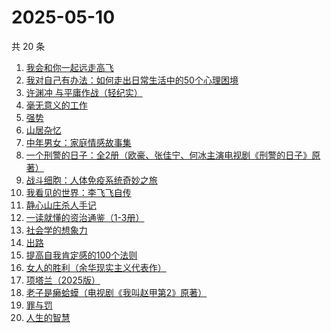 # 2025-05-10

共 20 条

<!-- BEGIN WEREAD -->
<!-- 最后更新时间 2025-05-10 00:20:15 +0800 -->
1. [我会和你一起远走高飞](https://weread.qq.com/web/bookDetail/bc532ac0813ab9e2cg016015)
1. [我对自己有办法：如何走出日常生活中的50个心理困境](https://weread.qq.com/web/bookDetail/de032e10813ab9eb1g017f1f)
1. [许渊冲 与平庸作战（轻纪实）](https://weread.qq.com/web/bookDetail/24d32360813ab9e82g016626)
1. [毫无意义的工作](https://weread.qq.com/web/bookDetail/f7b32c90813ab77b6g013094)
1. [强势](https://weread.qq.com/web/bookDetail/49f32500715443a149f102f)
1. [山居杂忆](https://weread.qq.com/web/bookDetail/90432270813ab8a7eg018ba7)
1. [中年男女：家庭情感故事集](https://weread.qq.com/web/bookDetail/c2632330813ab9d8ag0167dc)
1. [一个刑警的日子：全2册（欧豪、张佳宁、何冰主演电视剧《刑警的日子》原著）](https://weread.qq.com/web/bookDetail/cff323f0720c32d7cff8986)
1. [战斗细胞：人体免疫系统奇妙之旅](https://weread.qq.com/web/bookDetail/0c732f70813ab74fbg013e2b)
1. [我看见的世界：李飞飞自传](https://weread.qq.com/web/bookDetail/76c32a50813ab9e4fg01737b)
1. [静心山庄杀人手记](https://weread.qq.com/web/bookDetail/16732c50813ab9e75g0183a0)
1. [一读就懂的资治通鉴（1-3册）](https://weread.qq.com/web/bookDetail/63332f70813ab9d50g013a45)
1. [社会学的想象力](https://weread.qq.com/web/bookDetail/29432830719204cf2944d83)
1. [出路](https://weread.qq.com/web/bookDetail/dc132720813ab7b6fg0168d6)
1. [提高自我肯定感的100个法则](https://weread.qq.com/web/bookDetail/7b232300813ab9641g0174cf)
1. [女人的胜利（余华现实主义代表作）](https://weread.qq.com/web/bookDetail/50132dc0813ab937dg0158cf)
1. [项塔兰（2025版）](https://weread.qq.com/web/bookDetail/7b132290720f04097b19e3b)
1. [老子是癞蛤蟆（电视剧《我叫赵甲第2》原著）](https://weread.qq.com/web/bookDetail/e6632110529542e66152d31)
1. [罪与罚](https://weread.qq.com/web/bookDetail/cb73280072505174cb7179d)
1. [人生的智慧](https://weread.qq.com/web/bookDetail/71632d705a953c7162b85e8)
<!-- END WEREAD -->